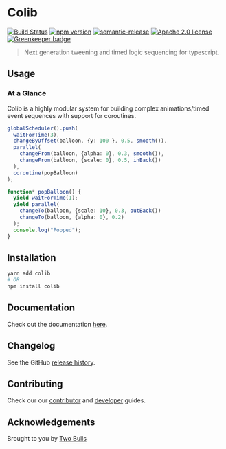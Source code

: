 # Colib

[![Build Status](https://cloud.drone.io/api/badges/darcy-rayner/colib-js/status.svg)](https://cloud.drone.io/darcy-rayner/colib-js)
[![npm version](https://badge.fury.io/js/colib.svg)](https://badge.fury.io/js/colib)
[![semantic-release](https://img.shields.io/badge/%20%20%F0%9F%93%A6%F0%9F%9A%80-semantic--release-e10079.svg)](https://github.com/semantic-release/semantic-release)
[![Apache 2.0 license](https://img.shields.io/badge/License-Apache%202.0-blue.svg)](LICENSE.md) [![Greenkeeper badge](https://badges.greenkeeper.io/darcy-rayner/colib-js.svg)](https://greenkeeper.io/)

> Next generation tweening and timed logic sequencing for typescript.

## Usage

### At a Glance

Colib is a highly modular system for building complex animations/timed event sequences with support for coroutines.

```typescript
globalScheduler().push(
  waitForTime(3),
  changeByOffset(balloon, {y: 100 }, 0.5, smooth()),
  parallel(
    changeFrom(balloon, {alpha: 0}, 0.3, smooth()),
    changeFrom(balloon, {scale: 0}, 0.5, inBack())
  ),
  coroutine(popBalloon)
);

function* popBalloon() {
  yield waitForTime(1);
  yield parallel(
    changeTo(balloon, {scale: 10}, 0.3, outBack())
    changeTo(balloon, {alpha: 0}, 0.2)
  );
  console.log("Popped");
}
```

## Installation

```bash
yarn add colib
# OR
npm install colib
```

## Documentation

Check out the documentation [here](docs/index.md).

## Changelog

See the GitHub [release history](https://github.com/darcy-rayner/colib-js/releases).

## Contributing

Check our our [contributor](CONTRIBUTING.md) and [developer](DEVELOPER.md) guides.

## Acknowledgements

Brought to you by [Two Bulls](https://www.twobulls.com/)
